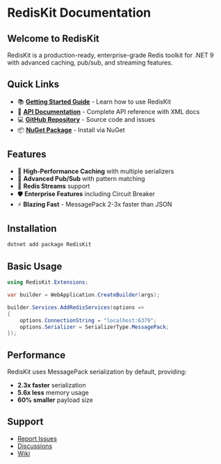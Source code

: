 # RedisKit Documentation

## Welcome to RedisKit

RedisKit is a production-ready, enterprise-grade Redis toolkit for .NET 9 with advanced caching, pub/sub, and streaming features.

## Quick Links

- 📚 **[Getting Started Guide](articles/getting-started.md)** - Learn how to use RedisKit
- 📖 **[API Documentation](api/RedisKit.html)** - Complete API reference with XML docs
- 💻 **[GitHub Repository](https://github.com/ersintarhan/RedisKit)** - Source code and issues
- 📦 **[NuGet Package](https://www.nuget.org/packages/RedisKit)** - Install via NuGet

## Features

- 🚀 **High-Performance Caching** with multiple serializers
- 📡 **Advanced Pub/Sub** with pattern matching
- 🌊 **Redis Streams** support
- 🛡️ **Enterprise Features** including Circuit Breaker
- ⚡ **Blazing Fast** - MessagePack 2-3x faster than JSON

## Installation

```bash
dotnet add package RedisKit
```

## Basic Usage

```csharp
using RedisKit.Extensions;

var builder = WebApplication.CreateBuilder(args);

builder.Services.AddRedisServices(options =>
{
    options.ConnectionString = "localhost:6379";
    options.Serializer = SerializerType.MessagePack;
});
```

## Performance

RedisKit uses MessagePack serialization by default, providing:
- **2.3x faster** serialization
- **5.6x less** memory usage
- **60% smaller** payload size

## Support

- [Report Issues](https://github.com/ersintarhan/RedisKit/issues)
- [Discussions](https://github.com/ersintarhan/RedisKit/discussions)
- [Wiki](https://github.com/ersintarhan/RedisKit/wiki)